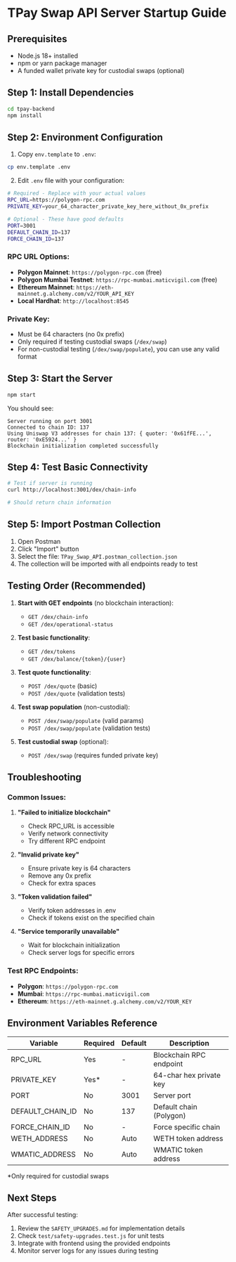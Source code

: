 # TPay Swap API Server Startup Guide

## Prerequisites
- Node.js 18+ installed
- npm or yarn package manager
- A funded wallet private key for custodial swaps (optional)

## Step 1: Install Dependencies
```bash
cd tpay-backend
npm install
```

## Step 2: Environment Configuration
1. Copy `env.template` to `.env`:
```bash
cp env.template .env
```

2. Edit `.env` file with your configuration:
```bash
# Required - Replace with your actual values
RPC_URL=https://polygon-rpc.com
PRIVATE_KEY=your_64_character_private_key_here_without_0x_prefix

# Optional - These have good defaults
PORT=3001
DEFAULT_CHAIN_ID=137
FORCE_CHAIN_ID=137
```

### RPC URL Options:
- **Polygon Mainnet**: `https://polygon-rpc.com` (free)
- **Polygon Mumbai Testnet**: `https://rpc-mumbai.maticvigil.com` (free)
- **Ethereum Mainnet**: `https://eth-mainnet.g.alchemy.com/v2/YOUR_API_KEY`
- **Local Hardhat**: `http://localhost:8545`

### Private Key:
- Must be 64 characters (no 0x prefix)
- Only required if testing custodial swaps (`/dex/swap`)
- For non-custodial testing (`/dex/swap/populate`), you can use any valid format

## Step 3: Start the Server
```bash
npm start
```

You should see:
```
Server running on port 3001
Connected to chain ID: 137
Using Uniswap V3 addresses for chain 137: { quoter: '0x61fFE...', router: '0xE5924...' }
Blockchain initialization completed successfully
```

## Step 4: Test Basic Connectivity
```bash
# Test if server is running
curl http://localhost:3001/dex/chain-info

# Should return chain information
```

## Step 5: Import Postman Collection
1. Open Postman
2. Click "Import" button
3. Select the file: `TPay_Swap_API.postman_collection.json`
4. The collection will be imported with all endpoints ready to test

## Testing Order (Recommended)
1. **Start with GET endpoints** (no blockchain interaction):
   - `GET /dex/chain-info`
   - `GET /dex/operational-status`

2. **Test basic functionality**:
   - `GET /dex/tokens`
   - `GET /dex/balance/{token}/{user}`

3. **Test quote functionality**:
   - `POST /dex/quote` (basic)
   - `POST /dex/quote` (validation tests)

4. **Test swap population** (non-custodial):
   - `POST /dex/swap/populate` (valid params)
   - `POST /dex/swap/populate` (validation tests)

5. **Test custodial swap** (optional):
   - `POST /dex/swap` (requires funded private key)

## Troubleshooting

### Common Issues:

1. **"Failed to initialize blockchain"**
   - Check RPC_URL is accessible
   - Verify network connectivity
   - Try different RPC endpoint

2. **"Invalid private key"**
   - Ensure private key is 64 characters
   - Remove any 0x prefix
   - Check for extra spaces

3. **"Token validation failed"**
   - Verify token addresses in .env
   - Check if tokens exist on the specified chain

4. **"Service temporarily unavailable"**
   - Wait for blockchain initialization
   - Check server logs for specific errors

### Test RPC Endpoints:
- **Polygon**: `https://polygon-rpc.com`
- **Mumbai**: `https://rpc-mumbai.maticvigil.com`
- **Ethereum**: `https://eth-mainnet.g.alchemy.com/v2/YOUR_KEY`

## Environment Variables Reference

| Variable | Required | Default | Description |
|----------|----------|---------|-------------|
| RPC_URL | Yes | - | Blockchain RPC endpoint |
| PRIVATE_KEY | Yes* | - | 64-char hex private key |
| PORT | No | 3001 | Server port |
| DEFAULT_CHAIN_ID | No | 137 | Default chain (Polygon) |
| FORCE_CHAIN_ID | No | - | Force specific chain |
| WETH_ADDRESS | No | Auto | WETH token address |
| WMATIC_ADDRESS | No | Auto | WMATIC token address |

*Only required for custodial swaps

## Next Steps
After successful testing:
1. Review the `SAFETY_UPGRADES.md` for implementation details
2. Check `test/safety-upgrades.test.js` for unit tests
3. Integrate with frontend using the provided endpoints
4. Monitor server logs for any issues during testing
